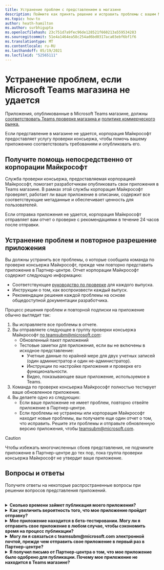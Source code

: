 ```yaml
---
title: Устранение проблем с представлением в магазине
description: Поймите как принять решение и исправить проблемы с вашим Microsoft Teams магазина.
ms.topic: how-to
author: heath-hamilton
ms.author: surbhigupta
ms.openlocfilehash: 23c751d7a9fec96de128521f660213a559534283
ms.sourcegitcommit: 51e4a1464ea58c254ad6bd0317aca03ebf6bf1f6
ms.translationtype: MT
ms.contentlocale: ru-RU
ms.lasthandoff: 05/19/2021
ms.locfileid: "52565111"
---
```

# <a name="resolve-issues-if-your-microsoft-teams-store-submission-fails"></a>Устранение проблем, если Microsoft Teams магазина не удается

Приложения, опубликованные в Microsoft Teams магазине, должны [соответствовать Teams проверке магазина и](~/concepts/deploy-and-publish/appsource/prepare/teams-store-validation-guidelines.md) [политике коммерческого рынка.](/legal/marketplace/certification-policies)

Если представление в магазине не удается, корпорация Майкрософт предоставляет услугу проверки консьержа, чтобы помочь вашему приложению соответствовать требованиям и опубликовать его.

## <a name="get-help-directly-from-microsoft"></a>Получите помощь непосредственно от корпорации Майкрософт

Служба проверки консьержа, предоставляемая корпорацией Майкрософт, помогает разработчикам опубликовать свои приложения в Teams магазине. В рамках этой службы корпорация Майкрософт проверяет, работает ли ваше приложение в описании, содержит все соответствующие метаданные и обеспечивает ценность для пользователей.

Если отправка приложения не удается, корпорация Майкрософт отправляет вам отчет о проверке с рекомендациями в течение 24 часов после отправки.

## <a name="resolve-issues-and-resubmit-your-app"></a>Устранение проблем и повторное разрешение приложения

Вы должны устранить все проблемы, о которые сообщила команда по проверке консьержа Майкрософт, прежде чем повторно представить приложение в Партнер-центре. Отчет корпорации Майкрософт содержит следующую информацию:

* Соответствующее [руководство по проверке](~/concepts/deploy-and-publish/appsource/prepare/teams-store-validation-guidelines.md) для каждого выпуска.
* Инструкции о том, как воспроизвести каждый выпуск.
* Рекомендации решения каждой проблемы на основе общедоступной документации разработчика.

Процесс решения проблем и повторной подписки на приложение обычно выглядит так:

1. Вы исправляете все проблемы в отчете.
1. Вы отправляете следующее в группу проверки консьержа Майкрософт <a href="mailto:teamsubm@microsoft.com">по teamsubm@microsoft.com:</a>
   * Обновленный пакет приложений
   * Тестовые заметки для приложения, если вы не включены в исходное представление:
      * Учетные данные по крайней мере для двух учетных записей (один администратор и один не-администратор).
      * Инструкции по настройке приложения и проверке его функциональности.
      * Видео, показывающее ваше приложение, используемое в Teams.
1. Команда по проверке консьержа Майкрософт полностью тестирует ваше обновленное приложение.
1. Вы делаете одно из следующих:
   * Если ваше приложение не имеет проблем, повторно отвейте приложение в Партнер-центре.
   * Если проблемы не устранены или корпорация Майкрософт находит новые проблемы, вы получаете еще один отчет о том, что исправить. Решите эти проблемы и отправьте обновленную версию приложения, чтобы <a href="mailto:teamsubm@microsoft.com">teamsubm@microsoft.com</a>.

> [!CAUTION]
> Чтобы избежать многочисленных сбоев представления, не подчините приложение в Партнер-центре до тех пор, пока группа проверки консьержа Майкрософт не утвердит ваше приложение.

## <a name="faq"></a>Вопросы и ответы

Получите ответы на некоторые распространенные вопросы при решении вопросов представления приложений.

<br>

<details>

<summary><b>Сколько времени займет публикация моего приложения?</b></summary>

Если в представлении магазина нет проблем, приложение будет опубликовано в течение 1-2 бизнес-дней. Если ваше приложение выходит из строя, команда корпорации Майкрософт дает вам рекомендации по устранению проблем. Как только вы сделаете эти исправления и передать обновленное приложение этой команде, вы будете уведомлены в течение 24 часов, если ваше приложение готово опубликовать или все еще нуждается в дополнительной работе.

<br>

</details>

<details>

<summary><b>Как увеличить вероятность того, что мое приложение пройдет отправку?</b></summary>

Делать следующее может вести к успешно представлению:

1. Разработайте приложение на основе [руководящих принципов Teams проектирования.](~/concepts/design/design-teams-app-overview.md)
1. Убедитесь, что ваше приложение придерживается принципов [проверки Teams и политики сертификации](~/concepts/deploy-and-publish/appsource/prepare/teams-store-validation-guidelines.md) [коммерческого рынка Майкрософт.](/legal/marketplace/certification-policies)
1. Проверьте пакет приложений с [помощью Microsoft Teams проверки приложения.](https://dev.teams.microsoft.com/appvalidation.html)
1. [Подготовь Teams магазине.](~/concepts/deploy-and-publish/appsource/prepare/submission-checklist.md)

<br>

</details>

<details>

<summary><b>Мое приложение находится в бета-тестировании. Могу ли я отправить свое приложение в любом случае, чтобы сэкономить время на процесс публикации?</b></summary>

Нет. Корпорация Майкрософт проверяет только приложения, готовые к производству.

<br>

</details>

<details>

<summary><b>Могу ли я связаться с teamsubm@microsoft.com электронной почтой, прежде чем отправить свое приложение в первый раз в Партнер-центре?</b></summary>

Нет. Корпорация Майкрософт не начинает проверку приложения до тех пор, пока вы не отправляете приложение в первый раз в Партнер-центр.

<br>

</details>

<details>

<summary><b>Я получил письмо от Партнер-центра о том, что мое приложение было одобрено для публикации. Почему мое приложение не находится в Teams магазине?</b></summary>

После утверждения приложения публикация обычно занимает 1-2 бизнес-дня в зависимости от возможностей приложения.Если ваше приложение не опубликовано после двух деловых дней, свяжитесь <a href="mailto:teamsubm@microsoft.com">с teamsubm@microsoft.com</a>.

<br>

</details>

